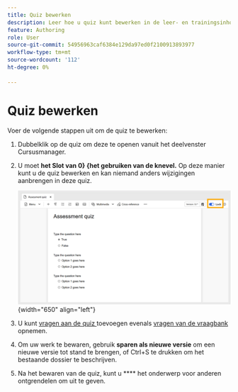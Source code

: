 ```yaml
---
title: Quiz bewerken
description: Leer hoe u quiz kunt bewerken in de leer- en trainingsinhoud
feature: Authoring
role: User
source-git-commit: 54956963caf6384e129da97ed0f2100913893977
workflow-type: tm+mt
source-wordcount: '112'
ht-degree: 0%

---
```


# Quiz bewerken

Voer de volgende stappen uit om de quiz te bewerken:

1. Dubbelklik op de quiz om deze te openen vanuit het deelvenster Cursusmanager.
1. U moet **het Slot van 0} {het gebruiken van de knevel.** Op deze manier kunt u de quiz bewerken en kan niemand anders wijzigingen aanbrengen in deze quiz.

   ![](assets/quiz-lock.png){width="650" align="left"}

1. U kunt [ vragen aan de quiz ](./quiz-insert-questions.md) toevoegen evenals [ vragen van de vraagbank ](./insert-questions.md) opnemen.
1. Om uw werk te bewaren, gebruik **sparen als nieuwe versie** om een nieuwe versie tot stand te brengen, of Ctrl+S te drukken om het bestaande dossier te beschrijven.
1. Na het bewaren van de quiz, kunt u **** het onderwerp voor anderen ontgrendelen om uit te geven.

